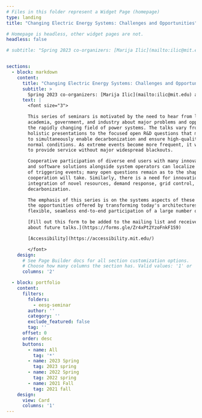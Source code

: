 ```yaml
---
# Files in this folder represent a Widget Page (homepage)
type: landing
title: "Changing Electric Energy Systems: Challenges and Opportunities"

# Homepage is headless, other widget pages are not.
headless: false

# subtitle: "Spring 2023 co-organizers: [Marija Ilic](mailto:ilic@mit.edu) and [Daniel Shen](mailto:oski@mit.edu)<br> <sub>Previously co-organized with Dan Wu</sub>"


sections:
  - block: markdown
    content:
      title: "Changing Electric Energy Systems: Challenges and Opportunities"
      subtitle: >
        Spring 2023 co-organizers: [Marija Ilic](mailto:ilic@mit.edu) and [Daniel Shen](mailto:oski@mit.edu)<br> <sub>Previously co-organized with Dan Wu
      text: |
        <font size="3">

        This series of seminars is motivated by the need to hear from leaders in
        academia, government, and industry about major problems and opportunities in
        the rapidly changing field of power systems. The talks vary from big-picture
        holistic presentations to the focused open R&D questions that must be addressed
        to simultaneously enable decarbonization and ensure high-quality service during
        normal conditions. As extreme events become more frequent, it will be necessary
        to provide service without major widespread blackouts.

        Cooperative participation of diverse end users with many innovative hardware
        and software solutions alongside system operators can localize the effects
        of triggering events; many open questions remain as to the shape this
        cooperation will take. Similarly, there is a need for innovation in end-to-end
        integration of novel resources, demand response, grid control, etc. for
        decarbonization.

        The emphasis of this series is on the systems aspects of these challenges and
        the opportunities offered by transforming today's architectures to support
        flexible, seamless end-to-end participation of a large number of grid users.

        [Fill out this form to be added to the mailing list and receive notifications
        about future talks.](https://forms.gle/Zr4xPt2YzoFnkF1S9)

        [Accessibility](https://accessibility.mit.edu/)

        </font>
    design:
      # See Page Builder docs for all section customization options.
      # Choose how many columns the section has. Valid values: '1' or '2'.
      columns: '2'

  - block: portfolio
    content:
      filters:
        folders:
          - eesg-seminar
        author: ''
        category: ''
        exclude_featured: false
        tag: ''
      offset: 0
      order: desc
      buttons:
        - name: All
          tag: '*'
        - name: 2023 Spring
          tag: 2023 spring
        - name: 2022 Spring
          tag: 2022 spring
        - name: 2021 Fall
          tag: 2021 fall
    design:
      view: Card
      columns: '1'
---
```

